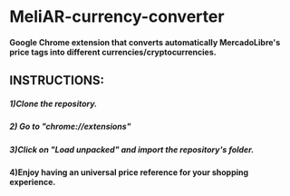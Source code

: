 # MeliAR-currency-converter

#### Google Chrome extension that converts automatically MercadoLibre's price tags into different currencies/cryptocurrencies.

## INSTRUCTIONS:
##### 1)Clone the repository.
##### 2) Go to "chrome://extensions"
##### 3)Click on "Load unpacked" and import the repository's folder.
#### 4)Enjoy having an universal price reference for your shopping experience.
